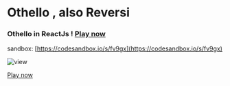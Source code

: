 # Othello , also Reversi

### Othello in ReactJs ! [Play now](https://blue-othello.netlify.app/)

sandbox: [https://codesandbox.io/s/fv9gx](https://codesandbox.io/s/fv9gx)

![view](https://raw.githubusercontent.com/blueedgetechno/othello/master/img/view.png)


 [Play now](https://blue-othello.netlify.app/)

